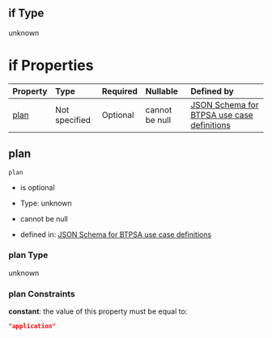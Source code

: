 ## if Type

unknown

# if Properties

| Property      | Type          | Required | Nullable       | Defined by                                                                                                                                                                                                                                  |
| :------------ | :------------ | :------- | :------------- | :------------------------------------------------------------------------------------------------------------------------------------------------------------------------------------------------------------------------------------------ |
| [plan](#plan) | Not specified | Optional | cannot be null | [JSON Schema for BTPSA use case definitions](btpsa-usecase-properties-services-items-allof-1-then-allof-27-then-allof-0-if-properties-plan.md "undefined#/properties/services/items/allOf/1/then/allOf/27/then/allOf/0/if/properties/plan") |

## plan



`plan`

*   is optional

*   Type: unknown

*   cannot be null

*   defined in: [JSON Schema for BTPSA use case definitions](btpsa-usecase-properties-services-items-allof-1-then-allof-27-then-allof-0-if-properties-plan.md "undefined#/properties/services/items/allOf/1/then/allOf/27/then/allOf/0/if/properties/plan")

### plan Type

unknown

### plan Constraints

**constant**: the value of this property must be equal to:

```json
"application"
```

